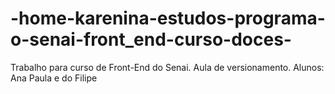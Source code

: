 # -home-karenina-estudos-programa-o-senai-front_end-curso-doces-
Trabalho para curso de Front-End do Senai. Aula de versionamento. Alunos: Ana Paula e do Filipe
